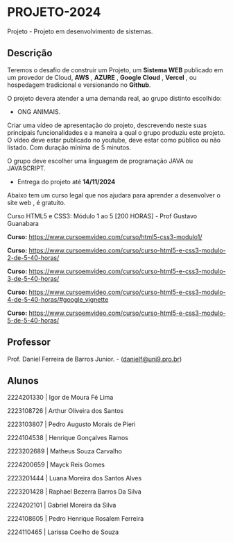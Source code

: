 # PROJETO-2024
Projeto -  Projeto em desenvolvimento de sistemas.

## Descrição

Teremos o desafio de construir um Projeto, um **Sistema WEB** publicado em um provedor de Cloud, **AWS** , **AZURE** , **Google Cloud** , **Vercel** , ou hospedagem tradicional e versionando no **Github**.

O projeto devera atender a uma demanda real, ao grupo distinto escolhido:
 - ONG ANIMAIS.

Criar uma vídeo de apresentação do projeto, descrevendo neste suas principais funcionalidades e a maneira a qual o grupo produziu este projeto.
O vídeo deve estar publicado no youtube, deve estar como público ou não listado. Com duração mínima de 5 minutos.


O grupo deve escolher uma linguagem de programação JAVA ou JAVASCRIPT.

* Entrega do projeto até **14/11/2024**

Abaixo tem um curso legal que nos ajudara para aprender a desenvolver o site web , é gratuito.

Curso HTML5 e CSS3: Módulo 1 ao 5 [200 HORAS] - Prof Gustavo Guanabara

**Curso:**
https://www.cursoemvideo.com/curso/html5-css3-modulo1/

**Curso:**
https://www.cursoemvideo.com/curso/curso-html5-e-css3-modulo-2-de-5-40-horas/

**Curso:**
https://www.cursoemvideo.com/curso/curso-html5-e-css3-modulo-3-de-5-40-horas/

**Curso:**
https://www.cursoemvideo.com/curso/curso-html5-e-css3-modulo-4-de-5-40-horas/#google_vignette

**Curso:**
https://www.cursoemvideo.com/curso/curso-html5-e-css3-modulo-5-de-5-40-horas/

## Professor
Prof.  Daniel Ferreira de Barros Junior. - ([danielf@uni9.pro.br](mailto:danielf@uni9.pro.br))

## Alunos
  2224201330 | Igor de Moura Fé Lima
  
  2223108726 | Arthur Oliveira dos Santos

  2223103807 | Pedro Augusto Morais de Pieri

  2224104538 | Henrique Gonçalves Ramos

  2223202689 | Matheus Souza Carvalho

  2224200659 | Mayck Reis Gomes

  2223201444 | Luana Moreira dos Santos Alves

  2223201428 | Raphael Bezerra Barros Da Silva

  2224202101 | Gabriel Moreira da Silva

  2224108605 | Pedro Henrique Rosalem Ferreira

  2224110465 | Larissa Coelho de Souza

